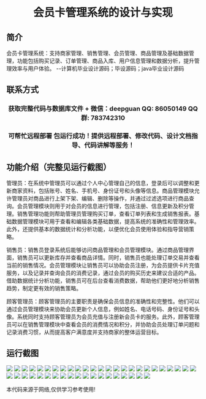 <p><h1 align="center">会员卡管理系统的设计与实现</h1></p>

## 简介
会员卡管理系统：支持商家管理、销售管理、会员管理、商品管理及基础数据管理，功能包括购买记录、订单管理、商品入库、用户信息管理和数据分析，提升管理效率与用户体验。    --计算机毕业设计源码；毕设源码；java毕业设计源码


## 联系方式
<p><h3 align="center">获取完整代码与数据库文件 + 微信：deepguan QQ: 86050149 QQ群: 783742310</h3></p>
<p><h3 align="center">可帮忙远程部署 包运行成功！提供远程部署、修改代码、设计文档指导、代码讲解等服务！</h3></p>

## 功能介绍（完整见运行截图）
管理员：在系统中管理员可以通过个人中心管理自己的信息，登录后可以调整和更新商家资料，包括账号、姓名、手机号、身份证号和头像等信息。商品管理模块允许管理员对商品进行上架下架、编辑、删除等操作，并通过过滤选项进行商品查询。会员管理模块则用于对会员的信息进行管理，包括注册、信息更新及积分管理。销售管理功能则帮助管理员管理购买订单，查看订单列表和生成销售报表。基础数据管理模块可用于查看和编辑各类基础数据，提高系统的准确性和管理效率。此外，还提供基本的数据统计和分析功能，以便优化会员使用体验和指导营销策略。

销售员：销售员登录系统后能够访问商品管理和会员管理模块。通过商品管理界面，销售员可以更新库存并查看商品详情。同时，销售员也能处理订单交易并查看当前的销售情况。会员管理模块让销售员可以协助会员注册，为会员提供卡片充值服务，以及记录并查询会员的消费记录，通过会员的购买历史来建议合适的产品。借助数据统计分析功能，销售员可在后台查看消费数据，帮助他们更好地分析销售趋势，制定更有效的销售策略。

顾客管理员：顾客管理员的主要职责是确保会员信息的准确性和完整性。他们可以通过会员管理模块来协助会员更新个人信息，例如姓名、电话号码、身份证号和头像。系统同时支持顾客管理员为会员充值与注册新会员卡的服务。此外，顾客管理员可以在销售管理模块中查看会员的消费情况和积分，并协助会员处理订单问题和记录消费习惯，从而提高客户满意度并支持商家的整体运营目标。


## 运行截图
![](https://bs-1329754181.cos.ap-shanghai.myqcloud.com/ssm/memberCardManagementSystem/img/001.jpg)
![](https://bs-1329754181.cos.ap-shanghai.myqcloud.com/ssm/memberCardManagementSystem/img/002.jpg)
![](https://bs-1329754181.cos.ap-shanghai.myqcloud.com/ssm/memberCardManagementSystem/img/003.jpg)
![](https://bs-1329754181.cos.ap-shanghai.myqcloud.com/ssm/memberCardManagementSystem/img/004.jpg)
![](https://bs-1329754181.cos.ap-shanghai.myqcloud.com/ssm/memberCardManagementSystem/img/005.jpg)
![](https://bs-1329754181.cos.ap-shanghai.myqcloud.com/ssm/memberCardManagementSystem/img/006.jpg)
![](https://bs-1329754181.cos.ap-shanghai.myqcloud.com/ssm/memberCardManagementSystem/img/007.jpg)
![](https://bs-1329754181.cos.ap-shanghai.myqcloud.com/ssm/memberCardManagementSystem/img/008.jpg)
![](https://bs-1329754181.cos.ap-shanghai.myqcloud.com/ssm/memberCardManagementSystem/img/009.jpg)
![](https://bs-1329754181.cos.ap-shanghai.myqcloud.com/ssm/memberCardManagementSystem/img/010.jpg)
![](https://bs-1329754181.cos.ap-shanghai.myqcloud.com/ssm/memberCardManagementSystem/img/011.jpg)
![](https://bs-1329754181.cos.ap-shanghai.myqcloud.com/ssm/memberCardManagementSystem/img/012.jpg)
![](https://bs-1329754181.cos.ap-shanghai.myqcloud.com/ssm/memberCardManagementSystem/img/013.jpg)
![](https://bs-1329754181.cos.ap-shanghai.myqcloud.com/ssm/memberCardManagementSystem/img/014.jpg)
![](https://bs-1329754181.cos.ap-shanghai.myqcloud.com/ssm/memberCardManagementSystem/img/015.jpg)
![](https://bs-1329754181.cos.ap-shanghai.myqcloud.com/ssm/memberCardManagementSystem/img/016.jpg)
![](https://bs-1329754181.cos.ap-shanghai.myqcloud.com/ssm/memberCardManagementSystem/img/017.jpg)
![](https://bs-1329754181.cos.ap-shanghai.myqcloud.com/ssm/memberCardManagementSystem/img/018.jpg)
![](https://bs-1329754181.cos.ap-shanghai.myqcloud.com/ssm/memberCardManagementSystem/img/019.jpg)
![](https://bs-1329754181.cos.ap-shanghai.myqcloud.com/ssm/memberCardManagementSystem/img/020.jpg)
![](https://bs-1329754181.cos.ap-shanghai.myqcloud.com/ssm/memberCardManagementSystem/img/021.jpg)
![](https://bs-1329754181.cos.ap-shanghai.myqcloud.com/ssm/memberCardManagementSystem/img/022.jpg)
![](https://bs-1329754181.cos.ap-shanghai.myqcloud.com/ssm/memberCardManagementSystem/img/023.jpg)
![](https://bs-1329754181.cos.ap-shanghai.myqcloud.com/ssm/memberCardManagementSystem/img/024.jpg)
![](https://bs-1329754181.cos.ap-shanghai.myqcloud.com/ssm/memberCardManagementSystem/img/025.jpg)
![](https://bs-1329754181.cos.ap-shanghai.myqcloud.com/ssm/memberCardManagementSystem/img/026.jpg)
![](https://bs-1329754181.cos.ap-shanghai.myqcloud.com/ssm/memberCardManagementSystem/img/027.jpg)
![](https://bs-1329754181.cos.ap-shanghai.myqcloud.com/ssm/memberCardManagementSystem/img/028.jpg)
![](https://bs-1329754181.cos.ap-shanghai.myqcloud.com/ssm/memberCardManagementSystem/img/029.jpg)
![](https://bs-1329754181.cos.ap-shanghai.myqcloud.com/ssm/memberCardManagementSystem/img/030.jpg)
![](https://bs-1329754181.cos.ap-shanghai.myqcloud.com/ssm/memberCardManagementSystem/img/031.jpg)
![](https://bs-1329754181.cos.ap-shanghai.myqcloud.com/ssm/memberCardManagementSystem/img/032.jpg)
![](https://bs-1329754181.cos.ap-shanghai.myqcloud.com/ssm/memberCardManagementSystem/img/033.jpg)
![](https://bs-1329754181.cos.ap-shanghai.myqcloud.com/ssm/memberCardManagementSystem/img/034.jpg)
![](https://bs-1329754181.cos.ap-shanghai.myqcloud.com/ssm/memberCardManagementSystem/img/035.jpg)
![](https://bs-1329754181.cos.ap-shanghai.myqcloud.com/ssm/memberCardManagementSystem/img/036.jpg)
![](https://bs-1329754181.cos.ap-shanghai.myqcloud.com/ssm/memberCardManagementSystem/img/037.jpg)
![](https://bs-1329754181.cos.ap-shanghai.myqcloud.com/ssm/memberCardManagementSystem/img/038.jpg)
![](https://bs-1329754181.cos.ap-shanghai.myqcloud.com/ssm/memberCardManagementSystem/img/039.jpg)
![](https://bs-1329754181.cos.ap-shanghai.myqcloud.com/ssm/memberCardManagementSystem/img/040.jpg)
![](https://bs-1329754181.cos.ap-shanghai.myqcloud.com/ssm/memberCardManagementSystem/img/041.jpg)
![](https://bs-1329754181.cos.ap-shanghai.myqcloud.com/ssm/memberCardManagementSystem/img/042.jpg)
![](https://bs-1329754181.cos.ap-shanghai.myqcloud.com/ssm/memberCardManagementSystem/img/043.jpg)
![](https://bs-1329754181.cos.ap-shanghai.myqcloud.com/ssm/memberCardManagementSystem/img/044.jpg)

<p>本代码来源于网络,仅供学习参考使用!</p>
